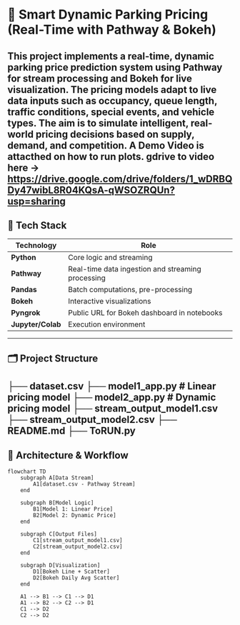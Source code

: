 # 🚗 Smart Dynamic Parking Pricing (Real-Time with Pathway & Bokeh)

This project implements a real-time, dynamic parking price prediction system using **Pathway** for stream processing and **Bokeh** for live visualization. The pricing models adapt to live data inputs such as occupancy, queue length, traffic conditions, special events, and vehicle types. The aim is to simulate intelligent, real-world pricing decisions based on supply, demand, and competition.
A Demo Video is attacthed on how to run plots.
gdrive to video here ->
https://drive.google.com/drive/folders/1_wDRBQDy47wibL8R04KQsA-qWSOZRQUn?usp=sharing
---
## 🧰 Tech Stack

| Technology | Role |
|-----------|------|
| **Python** | Core logic and streaming |
| **Pathway** | Real-time data ingestion and streaming processing |
| **Pandas** | Batch computations, pre-processing |
| **Bokeh** | Interactive visualizations |
| **Pyngrok** | Public URL for Bokeh dashboard in notebooks |
| **Jupyter/Colab** | Execution environment |

---

## 🗂️ Project Structure

├── dataset.csv
├── model1_app.py # Linear pricing model
├── model2_app.py # Dynamic pricing model
├── stream_output_model1.csv
├── stream_output_model2.csv
├── README.md
├── ToRUN.py
---

## 🧠 Architecture & Workflow

```mermaid
flowchart TD
    subgraph A[Data Stream]
        A1[dataset.csv - Pathway Stream]
    end

    subgraph B[Model Logic]
        B1[Model 1: Linear Price]
        B2[Model 2: Dynamic Price]
    end

    subgraph C[Output Files]
        C1[stream_output_model1.csv]
        C2[stream_output_model2.csv]
    end

    subgraph D[Visualization]
        D1[Bokeh Line + Scatter]
        D2[Bokeh Daily Avg Scatter]
    end

    A1 --> B1 --> C1 --> D1
    A1 --> B2 --> C2 --> D1
    C1 --> D2
    C2 --> D2
